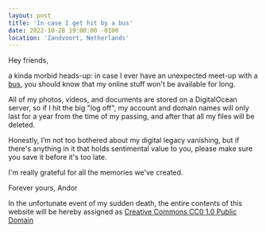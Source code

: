 ```yaml
---
layout: post
title: 'In case I get hit by a bus'
date: 2022-10-28 19:00:00 -0100
location: 'Zandvoort, Netherlands'
---
```


Hey friends, 

a kinda morbid heads-up: in case I ever have an unexpected meet-up with a <a href="https://en.wikipedia.org/wiki/Bus_factor">bus</a>, you should know that my online stuff won't be available for long.

All of my photos, videos, and documents are stored on a DigitalOcean server, so if I hit the big "log off", my account and domain names will only last for a year from the time of my passing, and after that all my files will be deleted.

Honestly, I’m not too bothered about my digital legacy vanishing, but if there's anything in it that holds sentimental value to you, please make sure you save it before it's too late.

I'm really grateful for all the memories we've created.

Forever yours, Andor

In the unfortunate event of my sudden death, the entire contents of this website will be hereby assigned as <a href="https://creativecommons.org/publicdomain/zero/1.0/deed.en">Creative Commons CC0 1.0 Public Domain</a>
